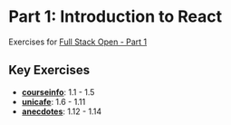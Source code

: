# Part 1: Introduction to React

Exercises for [Full Stack Open - Part 1](https://fullstackopen.com/en/part1)

## Key Exercises
- **[courseinfo](./part1/courseinfo)**: 1.1 - 1.5  
- **[unicafe](./part1/unicafe)**: 1.6 - 1.11  
- **[anecdotes](./part1/anecdotes)**: 1.12 - 1.14
